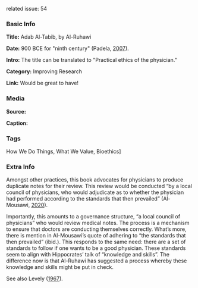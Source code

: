 related issue: 54

### Basic Info

**Title:** 
Adab Al-Tabib, by Al-Ruhawi

**Date:** 
900 BCE for "ninth century" (Padela, [2007](https://doi.org/10.1111/j.1467-8519.2007.00540.x)).

**Intro:**
The title can be translated to "Practical ethics of the physician."

**Category:** Improving Research

**Link:** Would be great to have!

### Media

**Source:** 

**Caption:** 

### Tags

How We Do Things, What We Value, Bioethics]

### Extra Info

Amongst other practices, this book advocates for physicians to produce duplicate notes for their review. This review would be conducted “by a local council of physicians, who would adjudicate as to whether the physician had performed according to the standards that then prevailed” (Al-Mousawi, [2020](https://blog.f1000.com/2020/01/31/a-brief-history-of-peer-review/)).

Importantly, this amounts to a governance structure, “a local council of physicians” who would review medical notes. The process is a mechanism to ensure that doctors are conducting themselves correctly. What’s more, there is mention in Al-Mousawi’s quote of adhering to “the standards that then prevailed” (ibid.). This responds to the same need: there are a set of standards to follow if one wants to be a good physician. These standards seem to align with Hippocrates’ talk of “knowledge and skills”. The difference now is that Al-Ruhawi has suggested a process whereby these knowledge and skills might be put in check.

See also Levely ([1967](https://doi.org/10.2307/1006137)).
